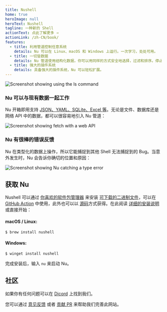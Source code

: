 ```yaml
---
title: Nushell
home: true
heroImage: null
heroText: Nushell
tagline: 一种新的 Shell
actionText: 点此了解更多 →
actionLink: /zh-CN/book/
features:
  - title: 利用管道控制任意系统
    details: Nu 可以在 Linux、macOS 和 Windows 上运行。一次学习，处处可用。
  - title: 一切皆数据
    details: Nu 管道使用结构化数据，你可以用同样的方式安全地选择，过滤和排序。停止解析字符串，开始解决问题。
  - title: 强大的插件系统
    details: 具备强大的插件系统，Nu 可以轻松扩展。
---
```


<img src="https://www.nushell.sh/frontpage/ls-example.png" alt="Screenshot showing using the ls command" class="hero"/>

### Nu 可以与现有数据一起工作

Nu 开箱即用支持 [JSON、YAML、SQLite、Excel 等](/zh-CN/book/loading_data.md)。无论是文件、数据库还是网络 API 中的数据，都可以很容易地引入 Nu 管道：

<img src="https://www.nushell.sh/frontpage/fetch-example.png" alt="Screenshot showing fetch with a web API" class="hero"/>

### Nu 有很棒的错误反馈

Nu 在类型化的数据上操作，所以它能捕捉到其他 Shell 无法捕捉到的 Bug。当意外发生时，Nu 会告诉你确切的位置和原因：

<img src="https://www.nushell.sh/frontpage/miette-example.png" alt="Screenshot showing Nu catching a type error" class="hero"/>

## 获取 Nu

Nushell 可以通过 [你喜欢的软件包管理器](https://repology.org/project/nushell/versions) 来安装 [可下载的二进制文件](https://github.com/nushell/nushell/releases)，可以在 [GitHub Action](https://github.com/marketplace/actions/setup-nu) 中使用，此外也可以以 [源码](https://github.com/nushell/nushell)方式获得。在此阅读 [详细的安装说明](/zh-CN/book/installation.md) 或直接开始：

#### macOS / Linux:

```shell
$ brew install nushell
```

#### Windows:

```shell
$ winget install nushell
```

完成安装后，输入 `nu` 来启动 Nu。

## 社区

如果你有任何问题可以在 [Dicord](https://discord.gg/NtAbbGn) 上找到我们。

您可以通过 [意见反馈](https://github.com/nushell/nushell.github.io/issues) 或者 [贡献 PR](https://github.com/nushell/nushell.github.io/pulls) 来帮助我们完善此网站。
